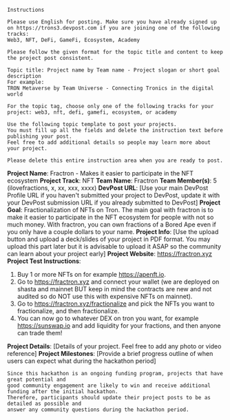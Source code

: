 ```
Instructions

Please use English for posting. Make sure you have already signed up on https://trons3.devpost.com if you are joining one of the following tracks:
Web3, NFT, DeFi, GameFi, Ecosystem, Academy

Please follow the given format for the topic title and content to keep the project post consistent.

Topic title: Project name by Team name - Project slogan or short goal description
For example:
TRON Metaverse by Team Universe - Connecting Tronics in the digital world

For the topic tag, choose only one of the following tracks for your project: web3, nft, defi, gamefi, ecosystem, or academy

Use the following topic template to post your projects.
You must fill up all the fields and delete the instruction text before publishing your post.
Feel free to add additional details so people may learn more about your project.

Please delete this entire instruction area when you are ready to post.
```

**Project Name**: Fractron - Makes it easier to participate in the NFT ecosystem
**Project Track**: NFT
**Team Name**: Fractron
**Team Member(s)**: 5 (ilovefractions, x, xx, xxx, xxxx)
**DevPost URL**: [Use your main DevPost Profile URL if you haven't submitted your project to DevPost, update it with your DevPost submission URL if you already submitted to DevPost]
**Project Goal**: Fractionalization of NFTs on Tron. The main goal with fractron is to make it easier to participate in the NFT ecosystem for people with not so much money. With fractron, you can own fractions of a Bored Ape even if you only have a couple dollars to your name.
**Project Info**: [Use the upload button and upload a deck/slides of your project in PDF format.
You may upload this part later but it is advisable to upload it ASAP so the community can learn about your project early]
**Project Website**: https://fractron.xyz
**Project Test Instructions**:

1. Buy 1 or more NFTs on for example https://apenft.io.
2. Go to https://fractron.xyz and connect your wallet (we are deployed on shasta and mainnet BUT keep in mind the contracts are new and not audited so do NOT use this with expensive NFTs on mainnet).
3. Go to https://fractron.xyz/fractionalize and pick the NFTs you want to fractionalize, and then fractionalize.
4. You can now go to whatever DEX on tron you want, for example https://sunswap.io and add liquidity for your fractions, and then anyone can trade them!

**Project Details**: [Details of your project. Feel free to add any photo or video reference]
**Project Milestones**: [Provide a brief progress outline of when users can expect what during the hackathon period]

```
Since this hackathon is an ongoing funding program, projects that have great potential and
good community engagement are likely to win and receive additional funding after the initial hackathon.
Therefore, participants should update their project posts to be as detailed as possible and
answer any community questions during the hackathon period.
```
